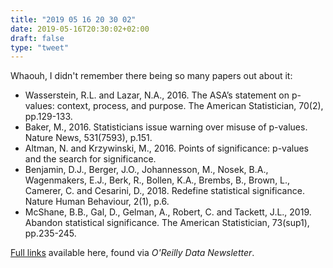 ```yaml
---
title: "2019 05 16 20 30 02"
date: 2019-05-16T20:30:02+02:00
draft: false
type: "tweet"
---
```

Whaouh, I didn't remember there being so many papers out about it:

- Wasserstein, R.L. and Lazar, N.A., 2016. The ASA’s statement on p-values: context, process, and purpose. The American Statistician, 70(2), pp.129-133.
- Baker, M., 2016. Statisticians issue warning over misuse of p-values. Nature News, 531(7593), p.151.
- Altman, N. and Krzywinski, M., 2016. Points of significance: p-values and the search for significance.
- Benjamin, D.J., Berger, J.O., Johannesson, M., Nosek, B.A., Wagenmakers, E.J., Berk, R., Bollen, K.A., Brembs, B., Brown, L., Camerer, C. and Cesarini, D., 2018. Redefine statistical significance. Nature Human Behaviour, 2(1), p.6.
- McShane, B.B., Gal, D., Gelman, A., Robert, C. and Tackett, J.L., 2019. Abandon statistical significance. The American Statistician, 73(sup1), pp.235-245.

[Full links](https://mateuszbuda.github.io/2019/04/30/stat.html) available here, found via *O'Reilly Data Newsletter*.
